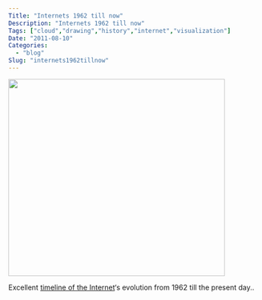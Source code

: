 ```yaml
---
Title: "Internets 1962 till now"
Description: "Internets 1962 till now"
Tags: ["cloud","drawing","history","internet","visualization"]
Date: "2011-08-10"
Categories:
  - "blog"
Slug: "internets1962tillnow"
---
```

<p><img alt="" src="http://www.computerhistory.org/internet_history/full_size_images/1969_4-node_map.gif" title="first 4 nodes" class="aligncenter" width="432" height="393" /></p><p>Excellent <a href="http://www.computerhistory.org/internet_history/" target="_blank">timeline of the Internet</a>&#8216;s evolution from 1962 till the present day..</p>
